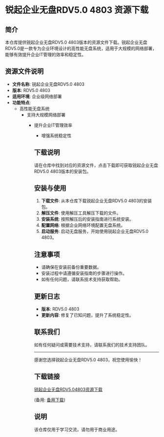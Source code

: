 # 锐起企业无盘RDV5.0 4803 资源下载

## 简介

本仓库提供锐起企业无盘RDV5.0 4803版本的资源文件下载。锐起企业无盘RDV5.0是一款专为企业环境设计的高性能无盘系统，适用于大规模的网络部署，能够有效提升企业IT管理的效率和稳定性。

## 资源文件说明

- **文件名称**: 锐起企业无盘RDV5.0 4803
- **版本**: RDV5.0 4803
- **适用环境**: 企业级网络部署
- **功能特点**:
  - 高性能无盘系统
    - 支持大规模网络部署
      - 提升企业IT管理效率
        - 增强系统稳定性

        ## 下载说明

        请在仓库中找到对应的资源文件，点击下载即可获取锐起企业无盘RDV5.0 4803版本的安装包。

        ## 安装与使用

        1. **下载文件**: 从本仓库下载锐起企业无盘RDV5.0 4803的安装包。
        2. **解压文件**: 使用解压工具解压下载的文件。
        3. **安装系统**: 按照解压后的安装指南进行系统安装。
        4. **配置网络**: 根据企业网络环境配置无盘系统。
        5. **启动服务**: 启动无盘服务，开始使用锐起企业无盘RDV5.0 4803。

        ## 注意事项

        - 请确保在安装前备份重要数据。
        - 安装过程中请遵循安装指南的步骤进行操作。
        - 如有任何问题，请联系技术支持获取帮助。

        ## 更新日志

        - **版本**: RDV5.0 4803
        - **更新内容**: 修复了已知问题，提升了系统稳定性。

        ## 联系我们

        如有任何疑问或需要技术支持，请联系我们的技术支持团队。

        ---

        感谢您选择锐起企业无盘RDV5.0 4803，祝您使用愉快！

        ## 下载链接
        [锐起企业无盘RDV5.04803资源下载](https://pan.quark.cn/s/97f913803cbc) 

        (备用: [备用下载](https://pan.baidu.com/s/1UvHKD3Izo9KyXLN7cjqFUg?pwd=1234))

        ## 说明

        该仓库仅用于学习交流，请勿用于商业用途。
